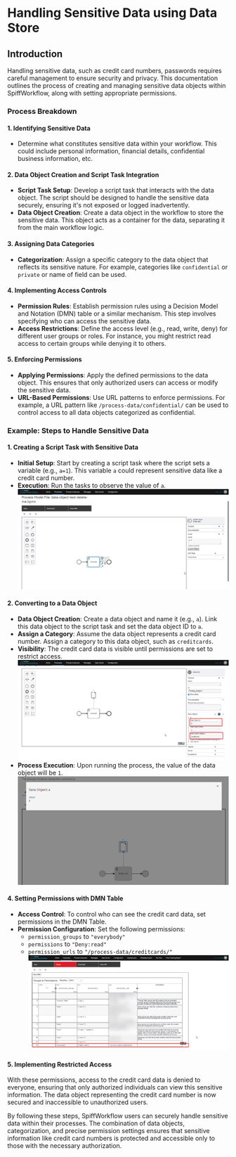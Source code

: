 # Handling Sensitive Data using Data Store

## Introduction
Handling sensitive data, such as credit card numbers, passwords requires careful management to ensure security and privacy. 
This documentation outlines the process of creating and managing sensitive data objects within SpiffWorkflow, along with setting appropriate permissions.

### Process Breakdown

#### 1. Identifying Sensitive Data
- Determine what constitutes sensitive data within your workflow. This could include personal information, financial details, confidential business information, etc.
#### 2. Data Object Creation and Script Task Integration
- **Script Task Setup**: Develop a script task that interacts with the data object. The script should be designed to handle the sensitive data securely, ensuring it's not exposed or logged inadvertently.
- **Data Object Creation**: Create a data object in the workflow to store the sensitive data. This object acts as a container for the data, separating it from the main workflow logic.
#### 3. Assigning Data Categories
- **Categorization**: Assign a specific category to the data object that reflects its sensitive nature. For example, categories like `confidential` or `private` or name of field can be used.
#### 4. Implementing Access Controls
- **Permission Rules**: Establish permission rules using a Decision Model and Notation (DMN) table or a similar mechanism. This step involves specifying who can access the sensitive data.
- **Access Restrictions**: Define the access level (e.g., read, write, deny) for different user groups or roles. For instance, you might restrict read access to certain groups while denying it to others.
#### 5. Enforcing Permissions
- **Applying Permissions**: Apply the defined permissions to the data object. This ensures that only authorized users can access or modify the sensitive data.
- **URL-Based Permissions**: Use URL patterns to enforce permissions. For example, a URL pattern like `/process-data/confidential/` can be used to control access to all data objects categorized as confidential.

### Example: Steps to Handle Sensitive Data

#### 1. Creating a Script Task with Sensitive Data
- **Initial Setup**: Start by creating a script task where the script sets a variable (e.g., `a=1`). This variable `a` could represent sensitive data like a credit card number.
- **Execution**: Run the tasks to observe the value of `a`.
![image](images/private_data_object.png)
#### 2. Converting to a Data Object
- **Data Object Creation**: Create a data object and name it (e.g., `a`). Link this data object to the script task and set the data object ID to `a`.
- **Assign a Category**: Assume the data object represents a credit card number. Assign a category to this data object, such as `creditcards`.
- **Visibility**: The credit card data is visible until permissions are set to restrict access.
![image](images/category.png)
- **Process Execution**: Upon running the process, the value of the data object will be `1`.
![image](images/sensitive_value.png)
#### 4. Setting Permissions with DMN Table
- **Access Control**: To control who can see the credit card data, set permissions in the DMN Table.
- **Permission Configuration**: Set the following permissions:
  - `permission_groups` to `"everybody"`
  - `permissions` to `"Deny:read"`
  - `permission_urls` to `"/process-data/creditcards/"`
![image](images/setting_permissions.png)
#### 5. Implementing Restricted Access
 With these permissions, access to the credit card data is denied to everyone, ensuring that only authorized individuals can view this sensitive information. The data object representing the credit card number is now secured and inaccessible to unauthorized users.

 By following these steps, SpiffWorkflow users can securely handle sensitive data within their processes. The combination of data objects, categorization, and precise permission settings ensures that sensitive information like credit card numbers is protected and accessible only to those with the necessary authorization.